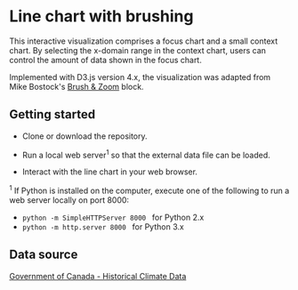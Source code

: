 # Line chart with brushing

This interactive visualization comprises a focus chart and a small context chart. By selecting the x-domain range in the context chart, users can control the amount of data shown in the focus chart. 

Implemented with D3.js version 4.x, the visualization was adapted from Mike Bostock's
[Brush & Zoom](https://bl.ocks.org/mbostock/34f08d5e11952a80609169b7917d4172) block.

## Getting started

* Clone or download the repository. 

* Run a local web server<sup>1</sup> so that the external data file can be loaded.

* Interact with the line chart in your web browser.

<sup>1</sup> If Python is installed on the computer, execute one of the following to run a web server locally on port 8000: 

* ```python -m SimpleHTTPServer 8000 ``` for Python 2.x
* ```python -m http.server 8000 ``` for Python 3.x

## Data source

[Government of Canada - Historical Climate Data](http://climate.weather.gc.ca/historical_data/search_historic_data_stations_e.html?searchType=stnName&timeframe=1&txtStationName=VICTORIA+INTL+A&searchMethod=contains&optLimit=yearRange&StartYear=1840&EndYear=2017&Year=2017&Month=12&Day=21&selRowPerPage=25)
